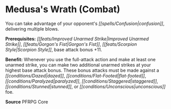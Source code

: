 ﻿---
cssclass: [feats]

---
# Medusa's Wrath (Combat)

You can take advantage of your opponent's _[[spells/Confusion|confusion]]_, delivering multiple blows.

**Prerequisites:** _[[feats/Improved Unarmed Strike|Improved Unarmed Strike]]_, _[[feats/Gorgon's Fist|Gorgon's Fist]]_, _[[feats/Scorpion Style|Scorpion Style]]_, base attack bonus +11.

**Benefit:** Whenever you use the full-attack action and make at least one unarmed strike, you can make two additional unarmed strikes at your highest base attack bonus. These bonus attacks must be made against a _[[conditions/Dazed|dazed]]_, _[[conditions/Flat-Footed|flat-footed]]_, _[[conditions/Paralyzed|paralyzed]]_, _[[conditions/Staggered|staggered]]_, _[[conditions/Stunned|stunned]]_, or _[[conditions/Unconscious|unconscious]]_ foe.

**Source** PFRPG Core